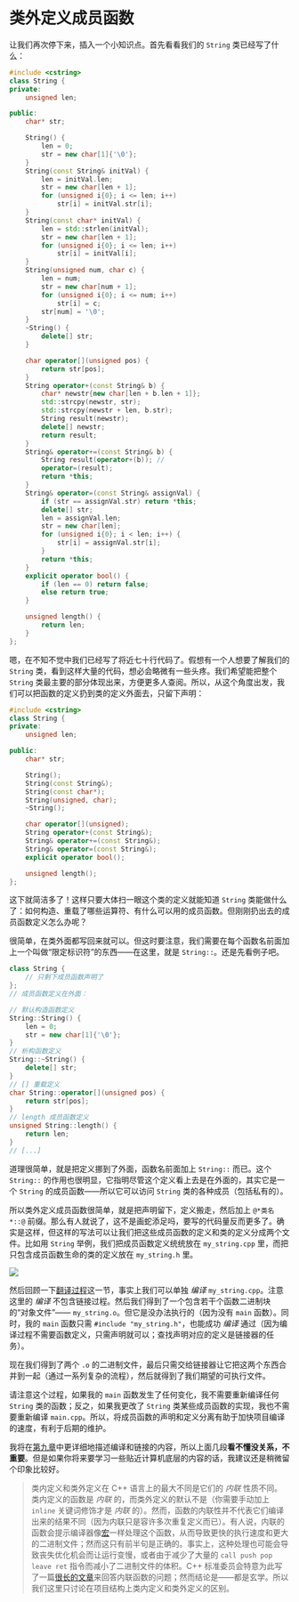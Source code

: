 # 类外定义成员函数

让我们再次停下来，插入一个小知识点。首先看看我们的 `String` 类已经写了什么：
```cpp
#include <cstring>
class String {
private:
    unsigned len;

public:
    char* str;

    String() {
        len = 0;
        str = new char[1]{'\0'};
    }
    String(const String& initVal) {
        len = initVal.len;
        str = new char[len + 1];
        for (unsigned i{0}; i <= len; i++)
            str[i] = initVal.str[i];
    }
    String(const char* initVal) {
        len = std::strlen(initVal);
        str = new char[len + 1];
        for (unsigned i{0}; i <= len; i++)
            str[i] = initVal[i];
    }
    String(unsigned num, char c) {
        len = num;
        str = new char[num + 1];
        for (unsigned i{0}; i <= num; i++)
            str[i] = c;
        str[num] = '\0';
    }
    ~String() {
        delete[] str;
    }

    char operator[](unsigned pos) {
        return str[pos];
    }
    String operator+(const String& b) {
        char* newstr{new char[len + b.len + 1]};
        std::strcpy(newstr, str);
        std::strcpy(newstr + len, b.str);
        String result(newstr);
        delete[] newstr;
        return result;
    }
    String& operator+=(const String& b) {
        String result(operator+(b)); //
        operator=(result);
        return *this; 
    }
    String& operator=(const String& assignVal) {
        if (str == assignVal.str) return *this;
        delete[] str;
        len = assignVal.len;
        str = new char[len];
        for (unsigned i{0}; i < len; i++) {
            str[i] = assignVal.str[i];
        }
        return *this;
    }
    explicit operator bool() {
        if (len == 0) return false;
        else return true;
    }

    unsigned length() {
        return len;
    }
};
```

嗯，在不知不觉中我们已经写了将近七十行代码了。假想有一个人想要了解我们的 `String` 类，看到这样大量的代码，想必会略微有一些头疼。我们希望能把整个 `String` 类最主要的部分体现出来，方便更多人查阅。所以，从这个角度出发，我们可以把函数的定义扔到类的定义外面去，只留下声明：
```cpp
#include <cstring>
class String {
private:
    unsigned len;

public:
    char* str;

    String();
    String(const String&);
    String(const char*);
    String(unsigned, char);
    ~String();

    char operator[](unsigned);
    String operator+(const String&);
    String& operator+=(const String&);
    String& operator=(const String&);
    explicit operator bool();

    unsigned length();
};
```
这下就简洁多了！这样只要大体扫一眼这个类的定义就能知道 `String` 类能做什么了：如何构造、重载了哪些运算符、有什么可以用的成员函数。但刚刚扔出去的成员函数定义怎么办呢？

很简单，在类外面都写回来就可以。但这时要注意，我们需要在每个函数名前面加上一个叫做“限定标识符”的东西——在这里，就是 `String::`。还是先看例子吧。
```cpp
class String {
    // 只剩下成员函数声明了
};
// 成员函数定义在外面：

// 默认构造函数定义
String::String() {
    len = 0;
    str = new char[1]{'\0'};
}
// 析构函数定义
String::~String() {
    delete[] str;
}
// [] 重载定义
char String::operator[](unsigned pos) {
    return str[pos];
}
// length 成员函数定义
unsigned String::length() {
    return len;
}
// [...]
```

道理很简单，就是把定义挪到了外面，函数名前面加上 `String::` 而已。这个 `String::` 的作用也很明显，它指明尽管这个定义看上去是在外面的，其实它是一个 `String` 的成员函数——所以它可以访问 `String` 类的各种成员（包括私有的）。

所以类外定义成员函数很简单，就是把声明留下，定义搬走，然后加上 `@*类名*::@` 前缀。那么有人就说了，这不是画蛇添足吗，要写的代码量反而更多了。确实是这样，但这样的写法可以让我们把这些成员函数的定义和类的定义分成两个文件。比如用 `String` 举例，我们把成员函数定义统统放在 `my_string.cpp` 里，而把只包含成员函数生命的类的定义放在 `my_string.h` 里。

![](https://z3.ax1x.com/2021/01/31/yA7wVK.png)

然后回顾一下[翻译过程](/ch03/review_cpp.md#编译（翻译）过程)这一节，事实上我们可以单独 *编译* `my_string.cpp`。注意这里的 *编译* 不包含链接过程。然后我们得到了一个包含若干个函数二进制块的“对象文件”—— `my_string.o`。但它是没办法执行的（因为没有 `main` 函数）。同时，我的 `main` 函数只需 `#include "my_string.h"`，也能成功 *编译* 通过（因为编译过程不需要函数定义，只需声明就可以；查找声明对应的定义是链接器的任务）。

现在我们得到了两个 `.o` 的二进制文件，最后只需交给链接器让它把这两个东西合并到一起（通过一系列复杂的流程），然后就得到了我们期望的可执行文件。

请注意这个过程，如果我的 `main` 函数发生了任何变化，我不需要重新编译任何 `String` 类的函数；反之，如果我更改了 `String` 类某些成员函数的实现，我也不需要重新编译 `main.cpp`。所以，将成员函数的声明和定义分离有助于加快项目编译的速度，有利于后期的维护。

我将在[第九章](/ch09/)中更详细地描述编译和链接的内容，所以上面几段**看不懂没关系，不重要**。但是如果你将来要学习一些贴近计算机底层的内容的话，我建议还是稍微留个印象比较好。

> 类内定义和类外定义在 C++ 语言上的最大不同是它们的 *内联* 性质不同。类内定义的函数是 *内联* 的，而类外定义的默认不是（你需要手动加上 `inline` 关键词修饰才是 *内联* 的）。然而，函数的内联性并不代表它们编译出来的结果不同（因为内联只是容许多次重复定义而已）。有人说，内联的函数会提示编译器像[宏](/appendix/preprocessor.md)一样处理这个函数，从而导致更快的执行速度和更大的二进制文件；然而这只有前半句是正确的。事实上，这种处理也可能会导致丧失优化机会而让运行变慢，或者由于减少了大量的 `call push pop leave ret` 指令而减小了二进制文件的体积。C++ 标准委员会特意为此写了一篇[很长的文章](https://isocpp.org/wiki/faq/inline-functions)来回答内联函数的问题；然而结论是——都是玄学。所以我们这里只讨论在项目结构上类内定义和类外定义的区别。